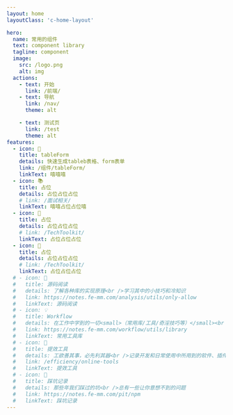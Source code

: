 ```yaml
---
layout: home
layoutClass: 'c-home-layout'

hero:
  name: 常用的组件
  text: component library
  tagline: component
  image:
    src: /logo.png
    alt: img
  actions:
    - text: 开始
      link: /前端/
    - text: 导航
      link: /nav/
      theme: alt

    - text: 测试页
      link: /test
      theme: alt
features:
  - icon: 📖
    title: tableForm
    details: 快速生成tableb表格、form表单
    link: /组件/tableForm/
    linkText: 嘻嘻嘻
  - icon: 📚
    title: 占位
    details: 占位占位占位
    # link: /面试相关/
    linkText: 嘻嘻占位占位嘻
  - icon: 🍉
    title: 占位
    details: 占位占位占位
    # link: /TechToolkit/
    linkText: 占位占位占位
  - icon: 🍉
    title: 占位
    details: 占位占位占位
    # link: /TechToolkit/
    linkText: 占位占位占位
  # - icon: 📘
  #   title: 源码阅读
  #   details: 了解各种库的实现原理<br />学习其中的小技巧和冷知识
  #   link: https://notes.fe-mm.com/analysis/utils/only-allow
  #   linkText: 源码阅读
  # - icon: 💡
  #   title: Workflow
  #   details: 在工作中学到的一切<small>（常用库/工具/奇淫技巧等）</small><br />配合 CV 大法来更好的摸鱼
  #   link: https://notes.fe-mm.com/workflow/utils/library
  #   linkText: 常用工具库
  # - icon: 🧰
  #   title: 提效工具
  #   details: 工欲善其事，必先利其器<br />记录开发和日常使用中所用到的软件、插件、扩展等
  #   link: /efficiency/online-tools
  #   linkText: 提效工具
  # - icon: 🐞
  #   title: 踩坑记录
  #   details: 那些年我们踩过的坑<br />总有一些让你意想不到的问题
  #   link: https://notes.fe-mm.com/pit/npm
  #   linkText: 踩坑记录
---
```


<style>
.c-home-layout .image-src{
  /* border-radius: 50%; */
}
/*爱的魔力转圈圈*/
.c-home-layout .image-src:hover {
  transform: translate(-50%, -50%) rotate(666turn);
  transition: transform 59s 1s cubic-bezier(0.3, 0, 0.8, 1);
}

.c-home-layout .details small {
  opacity: 0.8;
}

.c-home-layout .bottom-small {
  display: block;
  margin-top: 2em;
  text-align: right;
}
</style>
